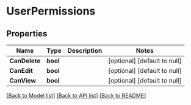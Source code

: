 # UserPermissions

## Properties

| Name          | Type     | Description | Notes                        |
| ------------- | -------- | ----------- | ---------------------------- |
| **CanDelete** | **bool** |             | [optional] [default to null] |
| **CanEdit**   | **bool** |             | [optional] [default to null] |
| **CanView**   | **bool** |             | [optional] [default to null] |

[[Back to Model list]](../README.md#documentation-for-models) [[Back to API list]](../README.md#documentation-for-api-endpoints) [[Back to README]](../README.md)
